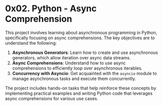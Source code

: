 # 0x02. Python - Async Comprehension

This project involves learning about asynchronous programming in Python, specifically focusing on async comprehensions. The key objectives are to understand the following:

1. **Asynchronous Generators**: Learn how to create and use asynchronous generators, which allow iteration over async data streams.
2. **Async Comprehensions**: Understand how to use async comprehensions to efficiently loop over asynchronous iterables.
3. **Concurrency with Asyncio**: Get acquainted with the `asyncio` module to manage asynchronous tasks and execute them concurrently.

The project includes hands-on tasks that help reinforce these concepts by implementing practical examples and writing Python code that leverages async comprehensions for various use cases.
